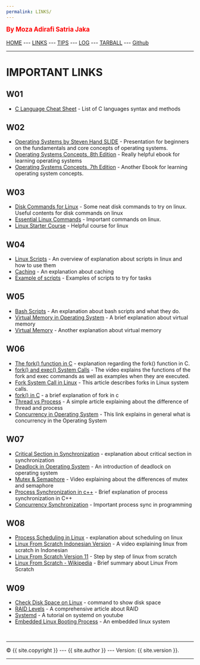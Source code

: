 ```yaml
---
permalink: LINKS/
---
```

<span style="color:red; font-weight:bold; font-size:larger;">By Moza Adirafi Satria Jaka</span>
<br><br>
[HOME](https://mozaadirafi.github.io/os222/) --- 
[LINKS](https://mozaadirafi.github.io/os222/LINKS/) --- 
[TIPS](https://mozaadirafi.github.io/os222/TIPS/) ---
[LOG](https://mozaadirafi.github.io/os222/TXT/mylog.txt) ---
[TARBALL](https://os.vlsm.org/Log/MozaAdirafi.tar.bz2.txt) ---
[Github](https://github.com/MozaAdirafi)
<br>
<hr>

# IMPORTANT LINKS

## W01
- [C Language Cheat Sheet](https://developerinsider.co/c-programming-language-cheat-sheet/) - List of C languages syntax and methods

## W02
- [Operating Systems by Steven Hand SLIDE](https://www.cl.cam.ac.uk/teaching/1011/OpSystems/os1a-slides.pdf) - Presentation for beginners on the fundamentals and core concepts of operating systems.
- [Operating Systems Concepts, 8th Edition](http://web.cse.ohio-state.edu/~soundarajan.1/courses/3430/silberschatz8thedition.pdf) - Really helpful ebook for learning operating systems
- [Operating Systems Concepts, 7th Edition](http://www.cs.put.poznan.pl/akobusinska/downloads/Operating_Systems_Concepts.pdf) - Another Ebook for learning operating system concepts.

## W03
- [Disk Commands for Linux](https://www.binarytides.com/linux-command-check-disk-partitions/) - Some neat disk commands to try on linux. Useful contents for disk commands on linux
- [Essential Linux Commands](https://www.howtogeek.com/412055/37-important-linux-commands-you-should-know/) - Important commands on linux.
- [Linux Starter Course](https://training.linuxfoundation.org/training/introduction-to-linux/) - Helpful course for linux

## W04
- [Linux Scripts](https://docs.csc.fi/support/tutorials/env-guide/linux-bash-scripts/) - An overview of explanation about scripts in linux and how to use them
- [Caching](https://www.tutorialspoint.com/What-is-caching) - An explanation about caching
- [Example of scripts](https://www.linuxtopia.org/online_books/advanced_bash_scripting_guide/internal.html) - Examples of scripts to try for tasks

## W05
- [Bash Scripts](https://ryanstutorials.net/bash-scripting-tutorial/bash-script.php) - An explanation about bash scripts and what they do.
- [Virtual Memory in Operating System](https://www.geeksforgeeks.org/virtual-memory-in-operating-system/) - A brief explanation about virtual memory
- [Virtual Memory](https://www.javatpoint.com/os-virtual-memory) - Another explanation about virtual memory

## W06
- [The fork() function in C](https://www.youtube.com/watch?v=cex9XrZCU14) - explanation regarding the fork() function in C.
- [fork() and exec() System Calls](https://www.youtube.com/watch?v=IFEFVXvjiHY) - The video explains the functions of the fork and exec commands as well as examples when they are executed.
- [Fork System Call in Linux](https://linuxhint.com/fork-system-call-linux/) - This article describes forks in Linux system calls.
- [fork() in C](https://www.geeksforgeeks.org/fork-system-call/) - a brief explanation of fork in c
- [Thread vs Process](https://www.guru99.com/difference-between-process-and-thread.html) - A simple article explaining about the difference of thread and process
- [Concurrency in Operating System](https://www.geeksforgeeks.org/concurrency-in-operating-system/#:~:text=Concurrency%20is%20the%20execution%20of,shared%20memory%20or%20message%20passing.) - This link explains in general what is concurrency in the Operating System

## W07
- [Critical Section in Synchronization](https://www.geeksforgeeks.org/g-fact-70/) - explanation about critical section in synchronization
- [Deadlock in Operating System](https://www.youtube.com/watch?v=onkWXaXAgbY) - An introduction of deadlock on operating system
- [Mutex & Semaphore](https://www.youtube.com/watch?v=DvF3AsTglUU) - Video explaining about the differences of mutex and semaphore
- [Process Synchronization in c++](https://www.tutorialspoint.com/process-synchronization-in-c-cplusplus) - Brief explanation of process synchronization in C++
- [Concurrency Synchronization](https://go101.org/article/concurrent-synchronization-more.html) - Important process sync in programming

## W08
- [Process Scheduling in Linux](https://www.scaler.com/topics/operating-system/process-scheduling/) - explanation about scheduling on linux
- [Linux From Scratch Indonesian Version](https://www.youtube.com/watch?v=5m3jE0RUbUk&list=PL0gOYtekW0nvpS6LdyG9IgJm_2r5ldWbP) - A video explaining linux from scratch in Indonesian
- [Linux From Scratch Version 11](https://www.linuxfromscratch.org/lfs/view/11.0/) - Step by step of linux from scratch
- [Linux From Scratch - Wikipedia](https://id.wikipedia.org/wiki/Linux_From_Scratch) - Brief summary about Linux From Scratch

## W09
- [Check Disk Space on Linux](https://www.linuxfoundation.org/blog/blog/classic-sysadmin-how-to-check-disk-space-on-linux-from-the-command-line) - command to show disk space
- [RAID Levels](https://www.prepressure.com/library/technology/raid) - A comprehensive article about RAID
- [Systemd](https://www.youtube.com/watch?v=N1vgvhiyq0E) - A tutorial on systemd on youtube
- [Embedded Linux Booting Process](https://www.youtube.com/watch?v=DV5S_ZSdK0s) - An embedded linux system

<br>
<hr>
&copy; {{ site.copyright }} --- {{ site.author }} --- Version: {{ site.version }}.
<hr>
<br>


